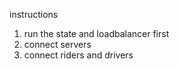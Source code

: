 instructions

1. run the state and loadbalancer first
2. connect servers
3. connect riders and drivers
